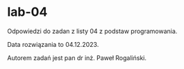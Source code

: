 # lab-04
Odpowiedzi do zadan z listy 04 z podstaw programowania.

Data rozwiązania to 04.12.2023.

Autorem zadań jest pan dr inż. Paweł Rogaliński.

